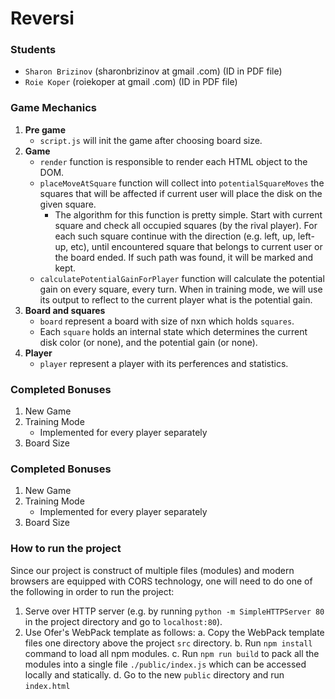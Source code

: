 # Reversi
### Students
- `Sharon Brizinov`   (sharonbrizinov at gmail .com) (ID in PDF file)
- `Roie Koper`        (roiekoper at gmail .com) (ID in PDF file)

### Game Mechanics
1. **Pre game**
    - `script.js` will init the game after choosing board size.
2. **Game**
    - `render` function is responsible to render each HTML object to the DOM.
    - `placeMoveAtSquare` function will collect into `potentialSquareMoves` the squares that will be affected if current user will place the disk on the given square. 
        -  The algorithm for this function is pretty simple. Start with current square and check all occupied squares (by the rival player). For each such square continue with the direction (e.g. left, up, left-up, etc), until encountered square that belongs to current user or the board ended. If such path was found, it will be marked and kept.
    - `calculatePotentialGainForPlayer` function will calculate the potential gain on every square, every turn. When in training mode, we will use its output to reflect to the current player what is the potential gain.
3. **Board and squares**
     - `board` represent a board with size of nxn which holds `squares`.
     -  Each `square` holds an internal state which determines the current disk color (or none), and the potential gain (or none).
3. **Player**
    - `player` represent a player with its perferences and statistics.
    
### Completed Bonuses
1. New Game
2. Training Mode 
    - Implemented for every player separately
3. Board Size


### Completed Bonuses
1. New Game
2. Training Mode 
    - Implemented for every player separately
3. Board Size

### How to run the project
Since our project is construct of multiple files (modules) and modern browsers are equipped with CORS technology, one will need to do one of the following in order to run the project:
1. Serve over HTTP server (e.g. by running `python -m SimpleHTTPServer 80` in the project directory and go to `localhost:80`).
2. Use Ofer's WebPack template as follows:
a. Copy the WebPack template files one directory above the project `src` directory.
b. Run `npm install` command to load all npm modules.
c. Run `npm run build` to pack all the modules into a single file `./public/index.js` which can be accessed locally and statically.
d. Go to the new `public` directory and run `index.html`